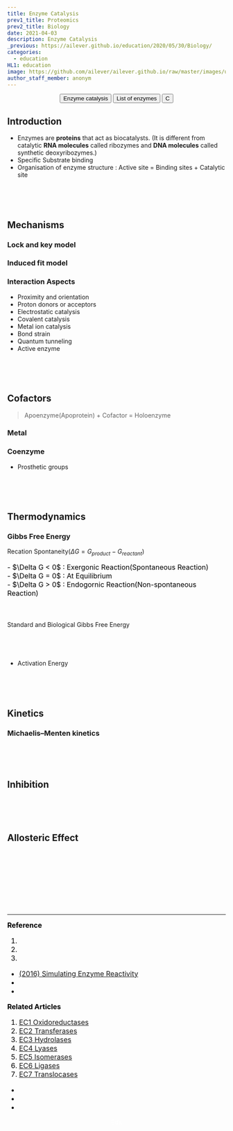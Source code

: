 ```yaml
---
title: Enzyme Catalysis
prev1_title: Proteomics
prev2_title: Biology
date: 2021-04-03
description: Enzyme Catalysis 
_previous: https://ailever.github.io/education/2020/05/30/Biology/
categories:
  - education
HL1: education
image: https://github.com/ailever/ailever.github.io/raw/master/images/unsplash/gray_Biology.png
author_staff_member: anonym
---
```


<!-- Top Block -->
<div align="center" class="top_btn_box">
  <button class="top_btn" type="button" onclick="location.href='https://en.wikipedia.org/wiki/Enzyme_catalysis'">Enzyme catalysis</button>
  <button class="top_btn" type="button" onclick="location.href='https://en.wikipedia.org/wiki/List_of_enzymes'">List of enzymes</button>
  <button class="top_btn" type="button" onclick="location.href='#'">C</button>
</div>
<!-- Top Block -->

## Introduction
- Enzymes are **proteins** that act as biocatalysts. (It is different from catalytic **RNA molecules** called ribozymes and **DNA molecules** called synthetic deoxyribozymes.)
- Specific Substrate binding
- Organisation of enzyme structure : Active site = Binding sites + Catalytic site

<br><br><br>
## Mechanisms
### Lock and key model
### Induced fit model
### Interaction Aspects
-	Proximity and orientation
-	Proton donors or acceptors
-	Electrostatic catalysis
-	Covalent catalysis
-	Metal ion catalysis
-	Bond strain
-	Quantum tunneling
-	Active enzyme

<br><br><br>
## Cofactors
> Apoenzyme(Apoprotein) + Cofactor = Holoenzyme

### Metal
### Coenzyme
- Prosthetic groups

<br><br><br>
## Thermodynamics
### Gibbs Free Energy
Recation Spontaneity($\Delta G = G_{product} - G_{reactant}$)
<div align="left" style="font-size:medium;font-weight:normal;color:black;background-color:unset;">
  - $\Delta G < 0$ : Exergonic Reaction(Spontaneous Reaction) <br>
  - $\Delta G = 0$ : At Equilibrium <br>
  - $\Delta G > 0$ : Endogornic Reaction(Non-spontaneous Reaction) <br>
<br><br></div>

Standard and Biological Gibbs Free Energy
<div align="left" style="font-size:medium;font-weight:normal;color:black;background-color:unset;">

<br><br></div>

- Activation Energy



<br><br><br>
## Kinetics
### Michaelis–Menten kinetics

<br><br><br>
## Inhibition

<br><br><br>
## Allosteric Effect 

<!-- Content Block -->
<div align="left" style="font-size:medium;font-weight:normal;color:black;background-color:unset;">　<br><br></div>
<div align="left" style="font-size:medium;font-weight:normal;color:black;background-color:unset;">　<br><br></div>
<div align="left" style="font-size:medium;font-weight:normal;color:black;background-color:unset;">　<br><br></div>
<!-- Content Block -->

---

<!-- Reference Block -->
<div align="left" style="font-size:medium;font-weight:normal;color:black;background-color:unset;">
<b id='REF'>Reference</b>
<ol>
  <li><a href="#"></a></li>
  <li><a href="#"></a></li>
  <li><a href="#"></a></li>
</ol>
<ul>
  <li><a href="https://pubs.rsc.org/en/content/ebook/978-1-78262-429-5">(2016) Simulating Enzyme Reactivity</a></li>
  <li><a href="#"></a></li>
  <li><a href="#"></a></li>
</ul>
</div>
<!-- Reference Block -->

<!-- Article Block -->
<div align="left" style="font-size:medium;font-weight:normal;color:black;background-color:unset;">
<b id='ART'>Related Articles</b>
<ol>
  <li><a href="https://ailever.github.io/education/2021/04/03/_BIO-prt-en-enzyme-ec1-oxidoreductases/">EC1 Oxidoreductases</a></li>
  <li><a href="https://ailever.github.io/education/2021/04/03/_BIO-prt-en-enzyme-ec2-transferases/">EC2 Transferases</a></li>
  <li><a href="https://ailever.github.io/education/2021/04/03/_BIO-prt-en-enzyme-ec3-hydrolases/">EC3 Hydrolases</a></li>
  <li><a href="https://ailever.github.io/education/2021/04/03/_BIO-prt-en-enzyme-ec4-lyases/">EC4 Lyases</a></li>
  <li><a href="https://ailever.github.io/education/2021/04/03/_BIO-prt-en-enzyme-ec5-isomerases/">EC5 Isomerases</a></li>
  <li><a href="https://ailever.github.io/education/2021/04/03/_BIO-prt-en-enzyme-ec6-ligases/">EC6 Ligases</a></li>
  <li><a href="https://ailever.github.io/education/2021/04/03/_BIO-prt-en-enzyme-ec7-translocases/">EC7 Translocases</a></li>
</ol>
<ul>
  <li><a href="#"></a></li>
  <li><a href="#"></a></li>
  <li><a href="#"></a></li>
</ul>
</div>
<!-- Article Block -->

<!-- Bottom Block -->
<div align="center" class="bottom_btn_box">
  <span class="bottom_btn"><a href="https://github.com/ailever/ailever.github.io/blob/master/_posts/education/2021-04-03-_BIO-prt-en-enzyme-catalysis.md" target="_blank" style="color:white">Edit</a></span>
</div>
<!-- Bottom Block -->

<!-- Notice
# Mathematical Expression
- outline : $  $
- inline  : $$  $$

# Default Div Tag
- align : left, right, center
- font-size : xx-small, x-small, small, medium, large, x-large, xx-large
- font-weight : normal, bold
- color : red, orange, yellow, green, cyan, blue, purple, pink, white, gray, brown
- background-color : red, orange, yellow, green, cyan, blue, purple, pink, white, gray, brown

# Html Ref
- color code : https://htmlcolorcodes.com/
- tags : https://www.w3schools.com/tags/default.asp
- attributes : https://www.w3schools.com/tags/ref_attributes.asp
Notice -->



